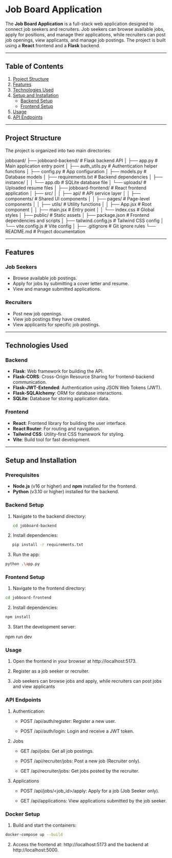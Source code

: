 # Job Board Application

The **Job Board Application** is a full-stack web application designed to connect job seekers and recruiters. Job seekers can browse available jobs, apply for positions, and manage their applications, while recruiters can post job openings, view applicants, and manage job postings. The project is built using a **React** frontend and a **Flask** backend.

---

## Table of Contents

1. [Project Structure](#project-structure)
2. [Features](#features)
3. [Technologies Used](#technologies-used)
4. [Setup and Installation](#setup-and-installation)
   - [Backend Setup](#backend-setup)
   - [Frontend Setup](#frontend-setup)
5. [Usage](#usage)
6. [API Endpoints](#api-endpoints)

---

## Project Structure

The project is organized into two main directories:

jobboard/
├── jobboard-backend/       # Flask backend API
│   ├── app.py              # Main application entry point
│   ├── auth_utils.py       # Authentication helper functions
│   ├── config.py           # App configuration
│   ├── models.py           # Database models
│   ├── requirements.txt    # Backend dependencies
│   ├── instance/
│   │   └── app.db          # SQLite database file
│   └── uploads/            # Uploaded resume files
│
├── jobboard-frontend/      # React frontend application
│   ├── src/
│   │   ├── api/            # API service layer
│   │   ├── components/     # Shared UI components
│   │   ├── pages/          # Page-level components
│   │   ├── utils/          # Utility functions
│   │   ├── App.jsx         # Root component
│   │   ├── main.jsx        # Entry point
│   │   └── index.css       # Global styles
│   ├── public/             # Static assets
│   ├── package.json        # Frontend dependencies and scripts
│   ├── tailwind.config.js  # Tailwind CSS config
│   └── vite.config.js      # Vite config
│
├── .gitignore              # Git ignore rules
└── README.md               # Project documentation

---

## Features

### Job Seekers
- Browse available job postings.
- Apply for jobs by submitting a cover letter and resume.
- View and manage submitted applications.

### Recruiters
- Post new job openings.
- View job postings they have created.
- View applicants for specific job postings.

---

## Technologies Used

### Backend
- **Flask**: Web framework for building the API.
- **Flask-CORS**: Cross-Origin Resource Sharing for frontend-backend communication.
- **Flask-JWT-Extended**: Authentication using JSON Web Tokens (JWT).
- **Flask-SQLAlchemy**: ORM for database interactions.
- **SQLite**: Database for storing application data.

### Frontend
- **React**: Frontend library for building the user interface.
- **React Router**: For routing and navigation.
- **Tailwind CSS**: Utility-first CSS framework for styling.
- **Vite**: Build tool for fast development.

---

## Setup and Installation

### Prerequisites
- **Node.js** (v16 or higher) and **npm** installed for the frontend.
- **Python** (v3.10 or higher) installed for the backend.

### Backend Setup

1. Navigate to the backend directory:
   ```bash
   cd jobboard-backend
   ```

2. Install dependencies:

```bash
   pip install -r requirements.txt
```
3. Run the app:

```bash
python .\app.py
```

### Frontend Setup

1. Navigate to the frontend directory:

```bash
cd jobboard-frontend
```

2. Install dependencies:
```bash
npm install
```

3. Start the development server:

npm run dev

### Usage
1. Open the frontend in your browser at http://localhost:5173.

2. Register as a job seeker or recruiter.

3. Job seekers can browse jobs and apply, while recruiters can post jobs and view applicants

### API Endpoints
1. Authentication:

   - POST /api/auth/register: Register a new user.

   - POST /api/auth/login: Login and receive a JWT token.

2. Jobs

   - GET /api/jobs: Get all job postings.

   - POST /api/recruiter/jobs: Post a new job (Recruiter only).

   - GET /api/recruiter/jobs: Get jobs posted by the recruiter.

3. Applications

   - POST /api/jobs/<job_id>/apply: Apply for a job (Job Seeker only).

   - GET /api/applications: View applications submitted by the job seeker.

### Docker Setup

1. Build and start the containers:

```bash
docker-compose up --build
```

2. Access the frontend at:
 http://localhost:5173 and the backend at http://localhost:5000.